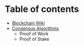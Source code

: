 # Table of contents

* [Blockchain Wiki](README.md)
* [Consensus Algorithms](consensus-algorithms/README.md)
  * Proof of Work
  * Proof of Stake

